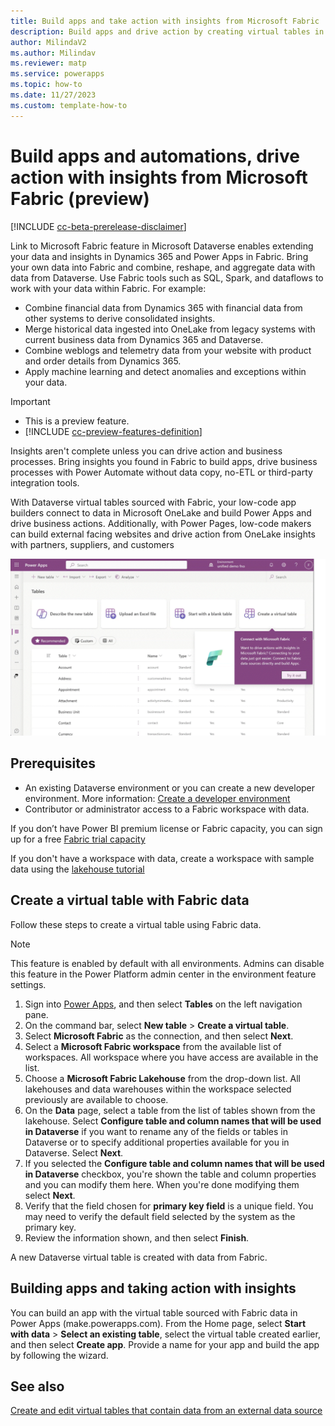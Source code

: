 ```yaml
---
title: Build apps and take action with insights from Microsoft Fabric
description: Build apps and drive action by creating virtual tables in Microsoft Dataverse with insights from Microsoft Fabric.
author: MilindaV2
ms.author: Milindav
ms.reviewer: matp
ms.service: powerapps
ms.topic: how-to
ms.date: 11/27/2023
ms.custom: template-how-to
---
```

# Build apps and automations, drive action with insights from Microsoft Fabric (preview)

[!INCLUDE [cc-beta-prerelease-disclaimer](../../includes/cc-beta-prerelease-disclaimer.md)]

Link to Microsoft Fabric feature in Microsoft Dataverse enables extending your data and insights in Dynamics 365 and Power Apps in Fabric. Bring your own data into Fabric and combine, reshape, and aggregate data with data from Dataverse. Use Fabric tools such as SQL, Spark, and dataflows to work with your data within Fabric. For example:

- Combine financial data from Dynamics 365 with financial data from other systems to derive consolidated insights.
- Merge historical data ingested into OneLake from legacy systems with current business data from Dynamics 365 and Dataverse.
- Combine weblogs and telemetry data from your website with product and order details from Dynamics 365.
- Apply machine learning and detect anomalies and exceptions within your data.

> [!IMPORTANT]
>
> - This is a preview feature.
> - [!INCLUDE [cc-preview-features-definition](../../includes/cc-preview-features-definition.md)]

Insights aren't complete unless you can drive action and business processes. Bring insights you found in Fabric to build apps, drive business processes with Power Automate without data copy, no-ETL or third-party integration tools.

With Dataverse virtual tables sourced with Fabric, your low-code app builders connect to data in Microsoft OneLake and build Power Apps and drive business actions. Additionally, with Power Pages, low-code makers can build external facing websites and drive action from OneLake insights with partners, suppliers, and customers

![Virtual table with insights from Microsoft Fabric](media/Fabric/Fabric_to_App_GIF_demo.gif)

## Prerequisites

- An existing Dataverse environment or you can create a new developer environment. More information: [Create a developer environment](/power-platform/developer/create-developer-environment)
- Contributor or administrator access to a Fabric workspace with data.

If you don’t have Power BI premium license or Fabric capacity, you can sign up for a free [Fabric trial capacity](/fabric/get-started/fabric-trial)

If you don't have a workspace with data, create a workspace with sample data using the [lakehouse tutorial](/fabric/data-engineering/tutorial-build-lakehouse)

## Create a virtual table with Fabric data

Follow these steps to create a virtual table using Fabric data.

> [!NOTE]
>
> This feature is enabled by default with all environments. Admins can disable this feature in the Power Platform admin center in the environment feature settings.

1. Sign into [Power Apps](https://make.powerapps.com), and then select **Tables** on the left navigation pane.
2. On the command bar, select **New table** > **Create a virtual table**.
3. Select **Microsoft Fabric** as the connection, and then select **Next**.
4. Select a **Microsoft Fabric workspace** from the available list of workspaces. All workspace where you have access are available in the list.
5. Choose a **Microsoft Fabric Lakehouse** from the drop-down list. All lakehouses and data warehouses within the workspace selected previously are available to choose.
6. On the **Data** page, select a table from the list of tables shown from the lakehouse. Select **Configure table and column names that will be used in Dataverse** if you want to rename any of the fields or tables in Dataverse or to specify additional properties available for you in Dataverse. Select **Next**.
7. If you selected the **Configure table and column names that will be used in Dataverse** checkbox, you're shown the table and column properties and you can modify them here. When you're done modifying them select **Next**.
8. Verify that the field chosen for **primary key field** is a unique field. You may need to verify the default field selected by the system as the primary key.
9. Review the information shown, and then select **Finish**.

A new Dataverse virtual table is created with data from Fabric.

## Building apps and taking action with insights

You can build an app with the virtual table sourced with Fabric data in Power Apps (make.powerapps.com). From the Home page, select **Start with data** > **Select an existing table**, select the virtual table created earlier, and then select **Create app**. Provide a name for your app and build the app by following the wizard.

## See also

[Create and edit virtual tables that contain data from an external data source](create-edit-virtual-entities.md)

